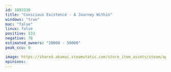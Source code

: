 ```yaml
---
id: 1093330
title: "Conscious Existence - A Journey Within"
windows: "true"
mac: "false"
linux: false
positive: 533
negative: 78
estimated_owners: "20000 - 50000"
peak_ccu: 0

image: https://shared.akamai.steamstatic.com/store_item_assets/steam/apps/1093330/header.jpg?t=1698343570
opinions:
---
```

